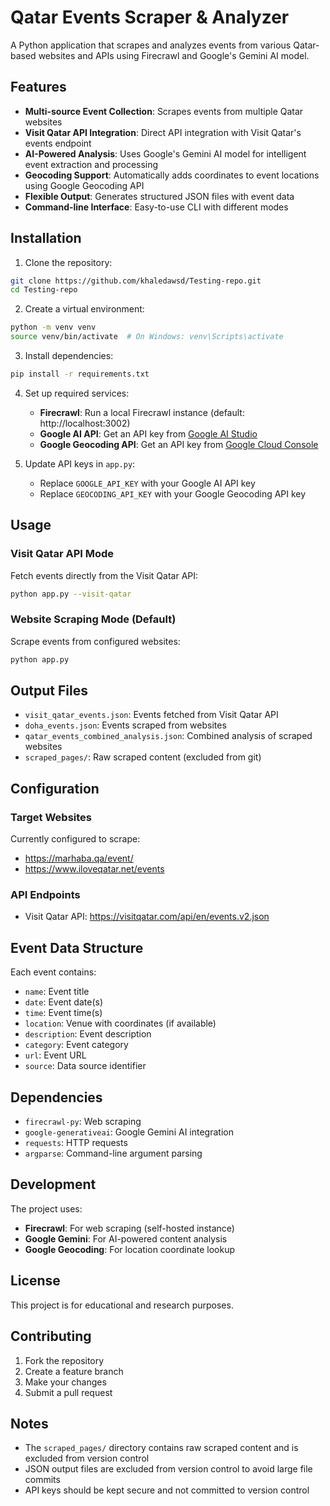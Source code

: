 # Qatar Events Scraper & Analyzer

A Python application that scrapes and analyzes events from various Qatar-based websites and APIs using Firecrawl and Google's Gemini AI model.

## Features

- **Multi-source Event Collection**: Scrapes events from multiple Qatar websites
- **Visit Qatar API Integration**: Direct API integration with Visit Qatar's events endpoint
- **AI-Powered Analysis**: Uses Google's Gemini AI model for intelligent event extraction and processing
- **Geocoding Support**: Automatically adds coordinates to event locations using Google Geocoding API
- **Flexible Output**: Generates structured JSON files with event data
- **Command-line Interface**: Easy-to-use CLI with different modes

## Installation

1. Clone the repository:
```bash
git clone https://github.com/khaledawsd/Testing-repo.git
cd Testing-repo
```

2. Create a virtual environment:
```bash
python -m venv venv
source venv/bin/activate  # On Windows: venv\Scripts\activate
```

3. Install dependencies:
```bash
pip install -r requirements.txt
```

4. Set up required services:
   - **Firecrawl**: Run a local Firecrawl instance (default: http://localhost:3002)
   - **Google AI API**: Get an API key from [Google AI Studio](https://aistudio.google.com/)
   - **Google Geocoding API**: Get an API key from [Google Cloud Console](https://console.cloud.google.com/)

5. Update API keys in `app.py`:
   - Replace `GOOGLE_API_KEY` with your Google AI API key
   - Replace `GEOCODING_API_KEY` with your Google Geocoding API key

## Usage

### Visit Qatar API Mode
Fetch events directly from the Visit Qatar API:
```bash
python app.py --visit-qatar
```

### Website Scraping Mode (Default)
Scrape events from configured websites:
```bash
python app.py
```

## Output Files

- `visit_qatar_events.json`: Events fetched from Visit Qatar API
- `doha_events.json`: Events scraped from websites
- `qatar_events_combined_analysis.json`: Combined analysis of scraped websites
- `scraped_pages/`: Raw scraped content (excluded from git)

## Configuration

### Target Websites
Currently configured to scrape:
- https://marhaba.qa/event/
- https://www.iloveqatar.net/events

### API Endpoints
- Visit Qatar API: https://visitqatar.com/api/en/events.v2.json

## Event Data Structure

Each event contains:
- `name`: Event title
- `date`: Event date(s)
- `time`: Event time(s)
- `location`: Venue with coordinates (if available)
- `description`: Event description
- `category`: Event category
- `url`: Event URL
- `source`: Data source identifier

## Dependencies

- `firecrawl-py`: Web scraping
- `google-generativeai`: Google Gemini AI integration
- `requests`: HTTP requests
- `argparse`: Command-line argument parsing

## Development

The project uses:
- **Firecrawl**: For web scraping (self-hosted instance)
- **Google Gemini**: For AI-powered content analysis
- **Google Geocoding**: For location coordinate lookup

## License

This project is for educational and research purposes.

## Contributing

1. Fork the repository
2. Create a feature branch
3. Make your changes
4. Submit a pull request

## Notes

- The `scraped_pages/` directory contains raw scraped content and is excluded from version control
- JSON output files are excluded from version control to avoid large file commits
- API keys should be kept secure and not committed to version control 